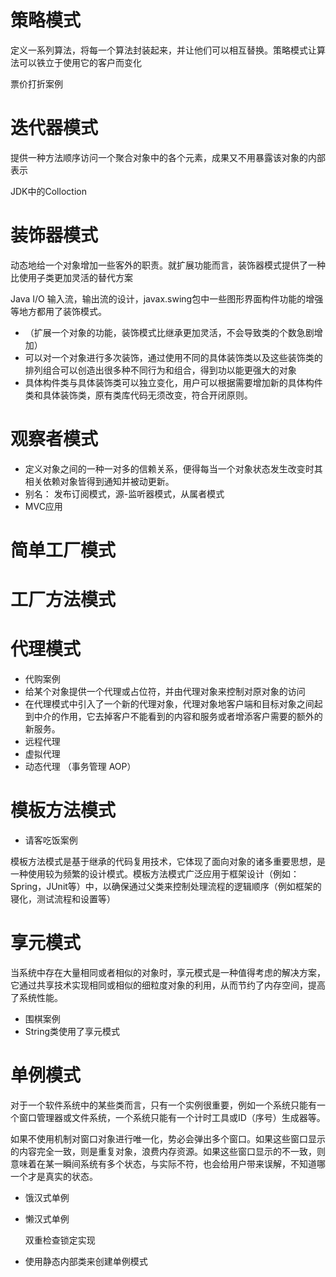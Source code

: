 # 策略模式

定义一系列算法，将每一个算法封装起来，并让他们可以相互替换。策略模式让算法可以铁立于使用它的客户而变化

票价打折案例



# 迭代器模式

提供一种方法顺序访问一个聚合对象中的各个元素，成果又不用暴露该对象的内部表示

JDK中的Colloction



# 装饰器模式

动态地给一个对象增加一些客外的职责。就扩展功能而言，装饰器模式提供了一种比使用子类更加灵活的替代方案

Java I/O 输入流，输出流的设计，javax.swing包中一些图形界面构件功能的增强等地方都用了装饰模式。

* （扩展一个对象的功能，装饰模式比继承更加灵活，不会导致类的个数急剧增加）
* 可以对一个对象进行多次装饰，通过使用不同的具体装饰类以及这些装饰类的排列组合可以创造出很多种不同行为和组合，得到功以能更强大的对象
* 具体构件类与具体装饰类可以独立变化，用户可以根据需要增加新的具体构件类和具体装饰类，原有类库代码无须改变，符合开闭原则。

# 观察者模式

* 定义对象之间的一种一对多的信赖关系，便得每当一个对象状态发生改变时其相关依赖对象皆得到通知并被动更新。
* 别名：  发布订阅模式，源-监听器模式，从属者模式
* MVC应用



# 简单工厂模式

# 工厂方法模式

# 代理模式

* 代购案例
* 给某个对象提供一个代理或占位符，并由代理对象来控制对原对象的访问
* 在代理模式中引入了一个新的代理对象，代理对象地客户端和目标对象之间起到中介的作用，它去掉客户不能看到的内容和服务或者增添客户需要的额外的新服务。
* 远程代理
* 虚拟代理
* 动态代理 （事务管理  AOP）

# 模板方法模式

* 请客吃饭案例

模板方法模式是基于继承的代码复用技术，它体现了面向对象的诸多重要思想，是一种使用较为频繁的设计模式。模板方法模式广泛应用于框架设计（例如：Spring，JUnit等）中，以确保通过父类来控制处理流程的逻辑顺序（例如框架的寝化，测试流程和设置等）





# 享元模式

当系统中存在大量相同或者相似的对象时，享元模式是一种值得考虑的解决方案，它通过共享技术实现相同或相似的细粒度对象的利用，从而节约了内存空间，提高了系统性能。

* 围棋案例
* String类使用了享元模式

# 单例模式

对于一个软件系统中的某些类而言，只有一个实例很重要，例如一个系统只能有一个窗口管理器或文件系统，一个系统只能有一个计时工具或ID（序号）生成器等。

如果不使用机制对窗口对象进行唯一化，势必会弹出多个窗口。如果这些窗口显示的内容完全一致，则是重复对象，浪费内存资源。如果这些窗口显示的不一致，则意味着在某一瞬间系统有多个状态，与实际不符，也会给用户带来误解，不知道哪一个才是真实的状态。

* 饿汉式单例

* 懒汉式单例

  双重检查锁定实现

* 使用静态内部类来创建单例模式
  


